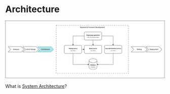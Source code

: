 # Architecture

![You are here](../architecture.png)

What is [System Architecture](https://drive.google.com/file/d/1Y_o6MEdNMAy35XGWrFrp86uW_gUt9MhB/view)?
